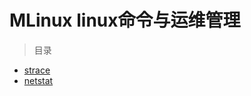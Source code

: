 # MLinux linux命令与运维管理
> 目录

* [strace](https://github.com/zhengjinwei123/MLinux/blob/master/strace.md)
* [netstat](https://github.com/zhengjinwei123/MLinux/blob/master/netstat.md)

